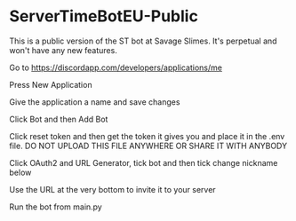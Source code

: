 # ServerTimeBotEU-Public
This is a public version of the ST bot at Savage Slimes. It's perpetual and won't have any new features.

Go to https://discordapp.com/developers/applications/me

Press New Application

Give the application a name and save changes

Click Bot and then Add Bot

Click reset token and then get the token it gives you and place it in the .env file. DO NOT UPLOAD THIS FILE ANYWHERE OR SHARE IT WITH ANYBODY

Click OAuth2 and URL Generator, tick bot and then tick change nickname below

Use the URL at the very bottom to invite it to your server

Run the bot from main.py
